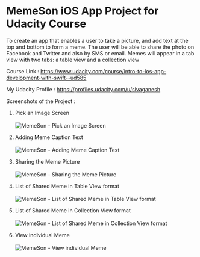 # MemeSon iOS App Project for Udacity Course 

To create an app that enables a user to take a picture, and add text at the top and bottom to form a meme. The user will be able to share the photo on Facebook and Twitter and also by SMS or email. Memes will appear in a tab view with two tabs: a table view and a collection view

Course Link : https://www.udacity.com/course/intro-to-ios-app-development-with-swift--ud585

My Udacity Profile : https://profiles.udacity.com/u/sivaganesh 

Screenshots of the Project :<br />

1) Pick an Image Screen <br /><br />
![MemeSon - Pick an Image Screen](http://i.imgur.com/DEuz3Tv.png "MemeSon - Pick an Image Screen")

2) Adding Meme Caption Text <br /><br />
![MemeSon - Adding Meme Caption Text](http://i.imgur.com/hHCm04G.png "MemeSon - Adding Meme Caption Text")

3) Sharing the Meme Picture <br /><br />
![MemeSon - Sharing the Meme Picture](http://i.imgur.com/e7C5rDn.png "MemeSon - Sharing the Meme Picture")

4) List of Shared Meme in Table View format <br /><br />
![MemeSon - List of Shared Meme in Table View format](http://i.imgur.com/hMSmxnc.png "MemeSon - List of Shared Meme in Table View format")

5) List of Shared Meme in Collection View format <br /><br />
![MemeSon - List of Shared Meme in Collection View format](http://i.imgur.com/GWqSmq4.png "MemeSon - List of Shared Meme in Collection View format")

6) View individual Meme <br /><br />
![MemeSon - View individual Meme](http://i.imgur.com/8udsqU2.png "MemeSon - View individual Meme")
